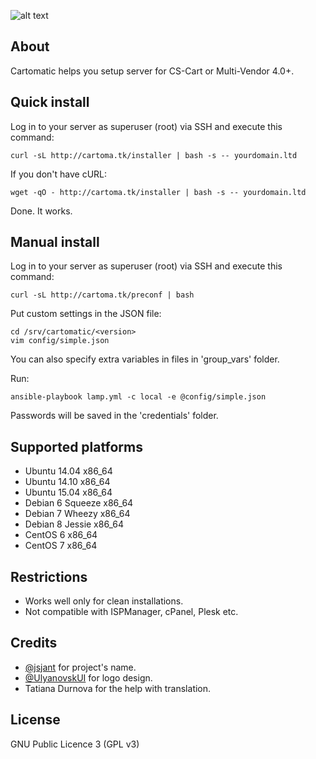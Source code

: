 ![alt text](https://raw.githubusercontent.com/gongled/cartomatic/master/cartomatic.png "Cartomatic Logo")

## About

Cartomatic helps you setup server for CS-Cart or Multi-Vendor 4.0+.

## Quick install

Log in to your server as superuser (root) via SSH and execute this command:

    curl -sL http://cartoma.tk/installer | bash -s -- yourdomain.ltd

If you don't have cURL:

    wget -qO - http://cartoma.tk/installer | bash -s -- yourdomain.ltd

Done. It works.

## Manual install

Log in to your server as superuser (root) via SSH and execute this command:

    curl -sL http://cartoma.tk/preconf | bash

Put custom settings in the JSON file:

    cd /srv/cartomatic/<version>
    vim config/simple.json

You can also specify extra variables in files in 'group_vars' folder.

Run:

    ansible-playbook lamp.yml -c local -e @config/simple.json

Passwords will be saved in the 'credentials' folder.

## Supported platforms

* Ubuntu 14.04 x86_64
* Ubuntu 14.10 x86_64
* Ubuntu 15.04 x86_64
* Debian 6 Squeeze x86_64
* Debian 7 Wheezy x86_64
* Debian 8 Jessie x86_64
* CentOS 6 x86_64
* CentOS 7 x86_64

## Restrictions

* Works well only for clean installations.
* Not compatible with ISPManager, cPanel, Plesk etc.

## Credits

* [@jsjant](https://github.com/jsjant) for project's name.
* [@UlyanovskUI](https://twitter.com/UlyanovskUI) for logo design.
* Tatiana Durnova for the help with translation.

## License

GNU Public Licence 3 (GPL v3)
